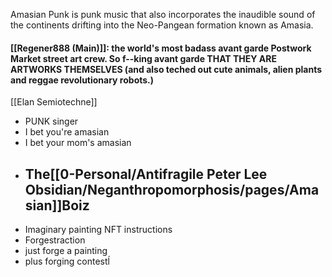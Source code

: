 Amasian Punk is punk music that also incorporates the inaudible sound of the continents drifting into the Neo-Pangean formation known as Amasia.

#### [[Regener888 (Main)]]: the world's most badass avant garde Postwork Market street art crew. So f--king avant garde THAT THEY ARE ARTWORKS THEMSELVES (and also teched out cute animals, alien plants and reggae revolutionary robots.)





[[Elan Semiotechne]]
- PUNK singer
- I bet you're amasian
- I bet your mom's amasian
- The[[0-Personal/Antifragile Peter Lee Obsidian/Neganthropomorphosis/pages/Amasian]]Boiz 
  ---
- Imaginary painting NFT instructions
- Forgestraction
- just forge a painting
- plus forging contestĺ